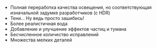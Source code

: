 * Полная переработка качества освещения, но соответствующая изначальной задумке разработчиков (с HDR)
* Тени... Ну ведь просто зашибись!
* Более реалистичная вода
* Добавление и улучшение эффектов частиц и тумана
* Бесчисленное количество исправлений
* Множества мелких деталей
